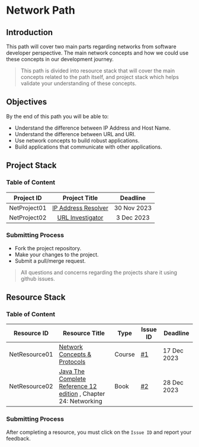 # Network Path

## Introduction 
This path will cover two main parts regarding networks from software developer perspective.  The main network concepts and how we could use these concepts in our development journey.

> This path is divided into resource stack that will cover the main concepts related to the path itself, and project stack which helps validate your understanding of these concepts.


## Objectives
By the end of this path you will be able to:
- Understand the difference between IP Address and Host Name. 
- Understand the difference between URL and URI.
- Use network concepts to build robust applications. 
- Build applications that communicate with other applications.


## Project Stack

### Table of Content

| Project ID   |      Project Title  | Deadline   |
|----------------|:-------------:|:----:|
| NetProject01 |  [IP Address Resolver](https://github.com/SAFCSP-Team/IPAddressResolver) |   30 Nov 2023   | 
| NetProject02| [URL Investigator](https://github.com/SAFCSP-Team/URL-Investigator) | 3 Dec 2023 |



### Submitting Process

* Fork the project repository.
* Make your changes to the project.
* Submit a pull/merge request.

> All questions and concerns regarding the projects share it using github issues.

## Resource Stack

### Table of Content


| Resource ID  | Resource Title                                                                                                                                                                                                                                                                                                                     | Type   | Issue ID                                                       | Deadline  |
| ------------ | ---------------------------------------------------------------------------------------------------------------------------------------------------------------------------------------------------------------------------------------------------------------------------------------------------------------------------------- | ------ | -------------------------------------------------------------- | --------- |
| NetResource01 | [Network Concepts & Protocols](https://app.pluralsight.com/library/courses/network-concepts-protocols-cert/table-of-contents)| Course | [#1](https://github.com/SAFCSP-Team/Network-Path/issues/1) | 17 Dec 2023 |
| NetResource02 |   [Java The Complete Reference 12 edition](https://www.google.com.sa/books/edition/Java_The_Complete_Reference_Twelfth_Edit/iXlIEAAAQBAJ?hl=en&gbpv=0&bsq=Java%20The%20Complete%20Reference%2012th%20edition) , Chapter 24: Networking |   Book     |  [#2](https://github.com/SAFCSP-Team/Network-Path/issues/2) |     28 Dec 2023      |

### Submitting Process

After completing a resource, you must click on the `Issue ID` and report your feedback.
